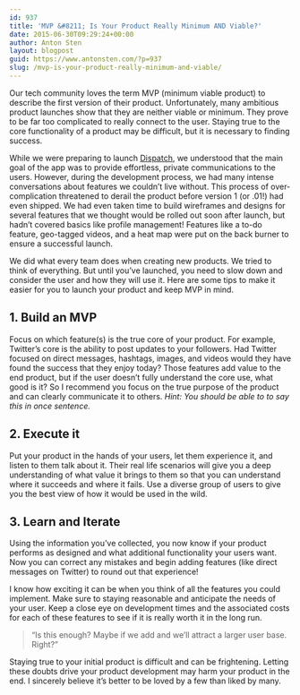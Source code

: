 ```yaml
---
id: 937
title: 'MVP &#8211; Is Your Product Really Minimum AND Viable?'
date: 2015-06-30T09:29:24+00:00
author: Anton Sten
layout: blogpost
guid: https://www.antonsten.com/?p=937
slug: /mvp-is-your-product-really-minimum-and-viable/
---
```

Our tech community loves the term MVP (minimum viable product) to describe the first version of their product. Unfortunately, many ambitious product launches show that they are neither viable or minimum. They prove to be far too complicated to really connect to the user. Staying true to the core functionality of a product may be difficult, but it is necessary to finding success.

While we were preparing to launch [Dispatch](https://www.antonsten.com/dispatch-tv/), we understood that the main goal of the app was to provide effortless, private communications to the users. However, during the development process, we had many intense conversations about features we couldn’t live without. This process of over-complication threatened to derail the product before version 1 (or .01!) had even shipped. We had even taken time to build wireframes and designs for several features that we thought would be rolled out soon after launch, but hadn’t covered basics like profile management! Features like a to-do feature, geo-tagged videos, and a heat map were put on the back burner to ensure a successful launch.

We did what every team does when creating new products. We tried to think of everything. But until you’ve launched, you need to slow down and consider the user and how they will use it. Here are some tips to make it easier for you to launch your product and keep MVP in mind.

## 1. Build an MVP

Focus on which feature(s) is the true core of your product. For example, Twitter’s core is the ability to post updates to your followers. Had Twitter focused on direct messages, hashtags, images, and videos would they have found the success that they enjoy today? Those features add value to the end product, but if the user doesn’t fully understand the core use, what good is it? So I recommend you focus on the true purpose of the product and can clearly communicate it to others. _Hint: You should be able to to say this in once sentence._

## 2. Execute it

Put your product in the hands of your users, let them experience it, and listen to them talk about it. Their real life scenarios will give you a deep understanding of what value it brings to them so that you can understand where it succeeds and where it fails. Use a diverse group of users to give you the best view of how it would be used in the wild.

## 3. Learn and Iterate

Using the information you’ve collected, you now know if your product performs as designed and what additional functionality your users want. Now you can correct any mistakes and begin adding features (like direct messages on Twitter) to round out that experience!

I know how exciting it can be when you think of all the features you could implement. Make sure to staying reasonable and anticipate the needs of your user. Keep a close eye on development times and the associated costs for each of these features to see if it is really worth it in the long run.

> “Is this enough? Maybe if we add <feature> and <feature> we’ll attract a larger user base. Right?”

Staying true to your initial product is difficult and can be frightening. Letting these doubts drive your product development may harm your product in the end. I sincerely believe it’s better to be loved by a few than liked by many.
